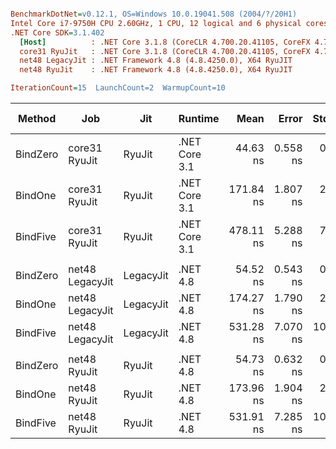``` ini

BenchmarkDotNet=v0.12.1, OS=Windows 10.0.19041.508 (2004/?/20H1)
Intel Core i7-9750H CPU 2.60GHz, 1 CPU, 12 logical and 6 physical cores
.NET Core SDK=3.1.402
  [Host]          : .NET Core 3.1.8 (CoreCLR 4.700.20.41105, CoreFX 4.700.20.41903), X64 RyuJIT
  core31 RyuJit   : .NET Core 3.1.8 (CoreCLR 4.700.20.41105, CoreFX 4.700.20.41903), X64 RyuJIT
  net48 LegacyJit : .NET Framework 4.8 (4.8.4250.0), X64 RyuJIT
  net48 RyuJit    : .NET Framework 4.8 (4.8.4250.0), X64 RyuJIT

IterationCount=15  LaunchCount=2  WarmupCount=10  

```
|   Method |             Job |       Jit |       Runtime |      Mean |    Error |    StdDev | Ratio | RatioSD |  Gen 0 | Gen 1 | Gen 2 | Allocated |
|--------- |---------------- |---------- |-------------- |----------:|---------:|----------:|------:|--------:|-------:|------:|------:|----------:|
| BindZero |   core31 RyuJit |    RyuJit | .NET Core 3.1 |  44.63 ns | 0.558 ns |  0.835 ns |  1.00 |    0.00 |      - |     - |     - |         - |
|  BindOne |   core31 RyuJit |    RyuJit | .NET Core 3.1 | 171.84 ns | 1.807 ns |  2.705 ns |  3.85 |    0.11 | 0.0229 |     - |     - |     144 B |
| BindFive |   core31 RyuJit |    RyuJit | .NET Core 3.1 | 478.11 ns | 5.288 ns |  7.915 ns | 10.72 |    0.21 | 0.0687 |     - |     - |     432 B |
|          |                 |           |               |           |          |           |       |         |        |       |       |           |
| BindZero | net48 LegacyJit | LegacyJit |      .NET 4.8 |  54.52 ns | 0.543 ns |  0.813 ns |  1.00 |    0.00 |      - |     - |     - |         - |
|  BindOne | net48 LegacyJit | LegacyJit |      .NET 4.8 | 174.27 ns | 1.790 ns |  2.679 ns |  3.20 |    0.08 | 0.0253 |     - |     - |     160 B |
| BindFive | net48 LegacyJit | LegacyJit |      .NET 4.8 | 531.28 ns | 7.070 ns | 10.583 ns |  9.75 |    0.24 | 0.0706 |     - |     - |     449 B |
|          |                 |           |               |           |          |           |       |         |        |       |       |           |
| BindZero |    net48 RyuJit |    RyuJit |      .NET 4.8 |  54.73 ns | 0.632 ns |  0.947 ns |  1.00 |    0.00 |      - |     - |     - |         - |
|  BindOne |    net48 RyuJit |    RyuJit |      .NET 4.8 | 173.96 ns | 1.904 ns |  2.850 ns |  3.18 |    0.08 | 0.0253 |     - |     - |     160 B |
| BindFive |    net48 RyuJit |    RyuJit |      .NET 4.8 | 531.91 ns | 7.285 ns | 10.904 ns |  9.72 |    0.23 | 0.0706 |     - |     - |     449 B |
